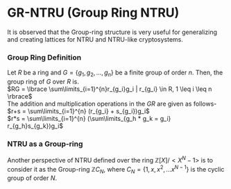 # GR-NTRU (Group Ring NTRU)
It is observed that the Group-ring structure is very useful for generalizing and creating lattices for NTRU and NTRU-like cryptosystems.

### Group Ring Definition
Let $R$ be a ring and $G = \lbrace g_1,g_2,\ldots,g_n \rbrace$ be a finite group of order $n$. 
Then, the group ring of $G$ over $R$ is.<br>
$RG = \lbrace \sum\limits_{i=1}^{n}r_{g_i}g_i | r_{g_i} \in R, 1 \leq i \leq n \rbrace$<br>
The addition and multiplication operations in the $GR$ are given as follows-<br>
$r+s = \sum\limits_{i=1}^{n} (r_{g_i} + s_{g_i})g_i$<br>
$r*s = \sum\limits_{i=1}^{n} (\sum\limits_{g_h * g_k = g_i} r_{g_h}s_{g_k})g_i$

### NTRU as a Group-ring
Another perspective of NTRU defined over the ring $ℤ[X]/<X^N-1>$ is to consider it as the Group-ring $ℤC_N$, where $C_N = \lbrace 1,x,x^2,...x^{N-1} \rbrace$ is the cyclic group of order $N$.
